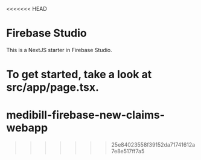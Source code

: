 <<<<<<< HEAD
# Firebase Studio

This is a NextJS starter in Firebase Studio.

To get started, take a look at src/app/page.tsx.
=======
# medibill-firebase-new-claims-webapp
>>>>>>> 25e84023558f39152da71741612a7e8e517ff7a5
